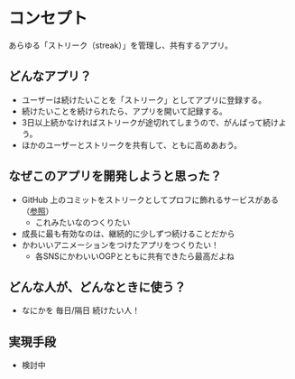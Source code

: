 # コンセプト
あらゆる「ストリーク（streak）」を管理し、共有するアプリ。

## どんなアプリ？
- ユーザーは続けたいことを「ストリーク」としてアプリに登録する。
- 続けたいことを続けられたら、アプリを開いて記録する。
- 3日以上続かなければストリークが途切れてしまうので、がんばって続けよう。
- ほかのユーザーとストリークを共有して、ともに高めあおう。

## なぜこのアプリを開発しようと思った？
- GitHub 上のコミットをストリークとしてプロフに飾れるサービスがある（[参照](https://github.com/DenverCoder1/github-readme-streak-stats)）
  - これみたいなのつくりたい
- 成長に最も有効なのは、継続的に少しずつ続けることだから
- かわいいアニメーションをつけたアプリをつくりたい！
  - 各SNSにかわいいOGPとともに共有できたら最高だよね

## どんな人が、どんなときに使う？
- なにかを 毎日/隔日 続けたい人！

## 実現手段
- 検討中
